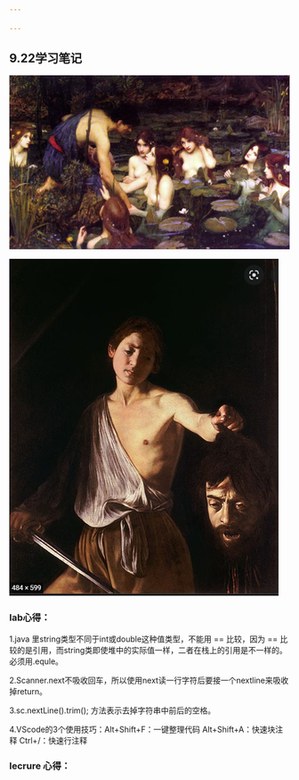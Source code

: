 ```yaml
---

---
```


## 9.22学习笔记

![1](pics/1.jpg)

![2](../images/2.png)

### lab心得：

1.java 里string类型不同于int或double这种值类型，不能用 == 比较，因为 == 比较的是引用，而string类即使堆中的实际值一样，二者在栈上的引用是不一样的。必须用.equle。

2.Scanner.next不吸收回车，所以使用next读一行字符后要接一个nextline来吸收掉return。

3.sc.nextLine().trim(); 方法表示去掉字符串中前后的空格。

4.VScode的3个使用技巧：Alt+Shift+F：一键整理代码
Alt+Shift+A：快速块注释
Ctrl+/：快速行注释

### lecrure 心得：

